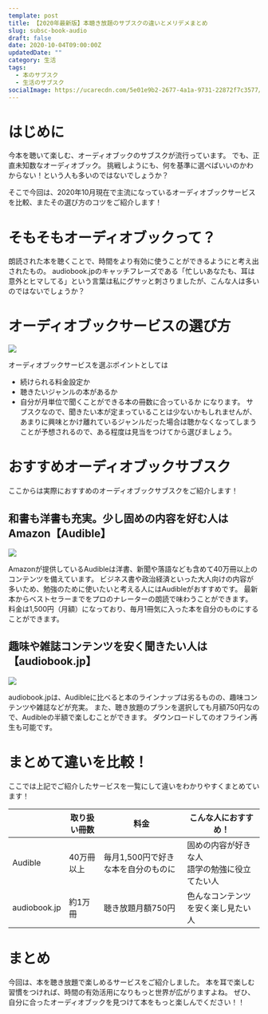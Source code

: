 ```yaml
---
template: post
title: 【2020年最新版】本聴き放題のサブスクの違いとメリデメまとめ
slug: subsc-book-audio
draft: false
date: 2020-10-04T09:00:00Z
updatedDate: ""
category: 生活
tags:
  - 本のサブスク
  - 生活のサブスク
socialImage: https://ucarecdn.com/5e01e9b2-2677-4a1a-9731-22872f7c3577/
---
```



# はじめに
今本を聴いて楽しむ、オーディオブックのサブスクが流行っています。
でも、正直未知数なオーディオブック。
挑戦しようにも、何を基準に選べばいいのかわからない！という人も多いのではないでしょうか？

そこで今回は、2020年10月現在で主流になっているオーディオブックサービスを比較、またその選び方のコツをご紹介します！

# そもそもオーディオブックって？
朗読された本を聴くことで、時間をより有効に使うことができるようにと考え出されたもの。
audiobook.jpのキャッチフレーズである「忙しいあなたも、耳は意外とヒマしてる」という言葉は私にグサッと刺さりましたが、こんな人は多いのではないでしょうか？

# オーディオブックサービスの選び方
![](https://ucarecdn.com/d48070da-ab90-4b1b-8882-71bb7c86123d/)

オーディオブックサービスを選ぶポイントとしては
- 続けられる料金設定か
- 聴きたいジャンルの本があるか
- 自分が月単位で聞くことができる本の冊数に合っているか
になります。
サブスクなので、聞きたい本が定まっていることは少ないかもしれませんが、あまりに興味とかけ離れているジャンルだった場合は聴かなくなってしまうことが予想されるので、ある程度は見当をつけてから選びましょう。

# おすすめオーディオブックサブスク

ここからは実際におすすめのオーディオブックサブスクをご紹介します！

## 和書も洋書も充実。少し固めの内容を好む人はAmazon【Audible】

![](https://ucarecdn.com/93e52b0e-dacd-4302-8e63-777407968e19/)

Amazonが提供しているAudibleは洋書、新聞や落語なども含めて40万冊以上のコンテンツを備えています。
ビジネス書や政治経済といった大人向けの内容が多いため、勉強のために使いたいと考える人にはAudibleがおすすめです。
最新本からベストセラーまでをプロのナレーターの朗読で味わうことができます。
料金は1,500円（月額）になっており、毎月1冊気に入った本を自分のものにすることができます。

## 趣味や雑誌コンテンツを安く聞きたい人は【audiobook.jp】
![](https://ucarecdn.com/a985794f-7c32-425a-85af-8778bf11adbd/)

audiobook.jpは、Audibleに比べると本のラインナップは劣るものの、趣味コンテンツや雑誌などが充実。
また、聴き放題のプランを選択しても月額750円なので、Audibleの半額で楽しむことができます。
ダウンロードしてのオフライン再生も可能です。

# まとめて違いを比較！
ここでは上記でご紹介したサービスを一覧にして違いをわかりやすくまとめています！

|  | 取り扱い冊数 | 料金 | こんな人におすすめ！ |
| --- | --- | --- | --- |
| Audible | 40万冊以上 | 毎月1,500円で好きな本を自分のものに | 固めの内容が好きな人<br>語学の勉強に役立てたい人 |
| audiobook.jp | 約1万冊 | 聴き放題月額750円 | 色んなコンテンツを安く楽し見たい人 |

# まとめ

今回は、本を聴き放題で楽しめるサービスをご紹介しました。
本を耳で楽しむ習慣をつければ、時間の有効活用になりもっと世界が広がりますよね。
ぜひ、自分に合ったオーディオブックを見つけて本をもっと楽しんでください！！


